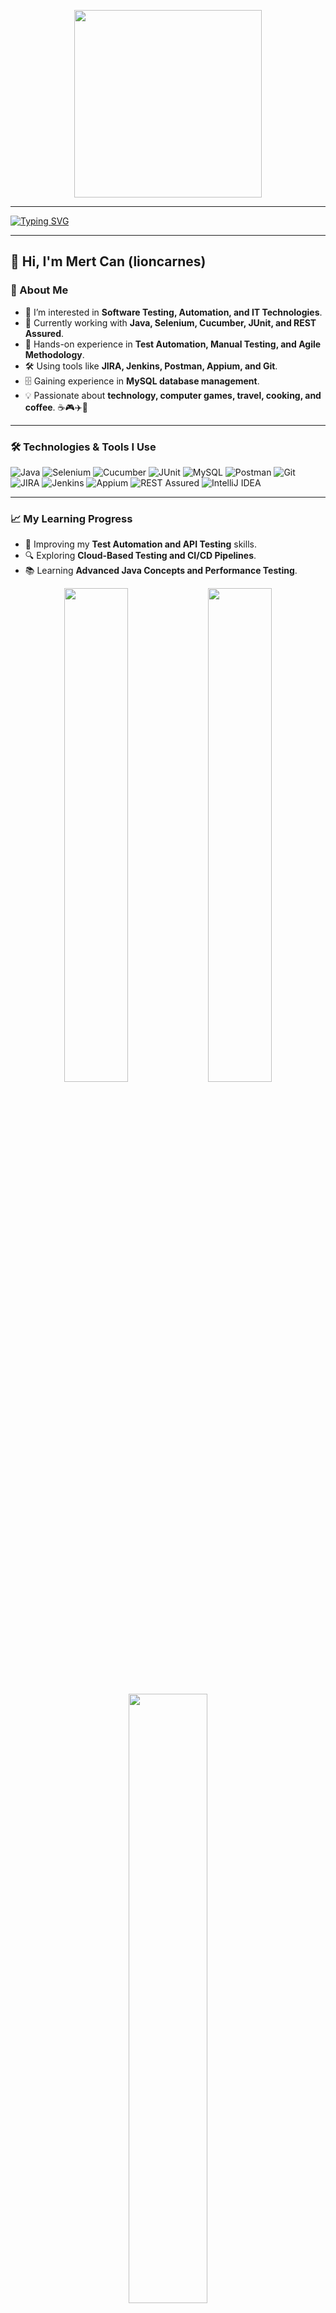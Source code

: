 <p align="center">
  <img width="300" src="https://media0.giphy.com/media/v1.Y2lkPTc5MGI3NjExOXZheDB3YnQ1dWpwazdwbHFvYnNmdWluNmV5dzdtaW4yeHVrdTJwaCZlcD12MV9pbnRlcm5hbF9naWZfYnlfaWQmY3Q9Zw/ZFngIYWIg2QJgQQTMf/giphy.gif"/>
</p>



---




[![Typing SVG](https://readme-typing-svg.herokuapp.com?font=Fira+Code&weight=500&size=21&pause=1000&color=48F737&background=B1D5FF00&width=435&lines=+Mert+Can+Ozdemir+;QA+Automation+Test+Engineer+%F0%9F%96%A5%EF%B8%8F;Welcome+to+my+Github+World+%F0%9F%8C%8E)](https://git.io/typing-svg)

---


## 👋 Hi, I'm Mert Can **(lioncarnes)**


### 🚀 About Me
- 👀 I’m interested in **Software Testing, Automation, and IT Technologies**.
- 🌱 Currently working with **Java, Selenium, Cucumber, JUnit, and REST Assured**.
- 🚀 Hands-on experience in **Test Automation, Manual Testing, and Agile Methodology**.
- 🛠️ Using tools like **JIRA, Jenkins, Postman, Appium, and Git**.
- 🗄️ Gaining experience in **MySQL database management**.
- 💡 Passionate about **technology, computer games, travel, cooking, and coffee**. ☕🎮✈️🍳

---

### 🛠️ Technologies & Tools I Use

![Java](https://img.shields.io/badge/Java-ED8B00?style=for-the-badge&logo=openjdk&logoColor=white)
![Selenium](https://img.shields.io/badge/Selenium-43B02A?style=for-the-badge&logo=selenium&logoColor=white)
![Cucumber](https://img.shields.io/badge/Cucumber-23D96C?style=for-the-badge&logo=cucumber&logoColor=white)
![JUnit](https://img.shields.io/badge/JUnit-25A162?style=for-the-badge&logo=junit5&logoColor=white)
![MySQL](https://img.shields.io/badge/MySQL-4479A1?style=for-the-badge&logo=mysql&logoColor=white)
![Postman](https://img.shields.io/badge/Postman-FF6C37?style=for-the-badge&logo=postman&logoColor=white)
![Git](https://img.shields.io/badge/Git-F05032?style=for-the-badge&logo=git&logoColor=white)
![JIRA](https://img.shields.io/badge/JIRA-0052CC?style=for-the-badge&logo=jira&logoColor=white)
![Jenkins](https://img.shields.io/badge/Jenkins-D24939?style=for-the-badge&logo=jenkins&logoColor=white)
![Appium](https://img.shields.io/badge/Appium-9B4F96?style=for-the-badge&logo=appium&logoColor=white)
![REST Assured](https://img.shields.io/badge/REST%20Assured-00A98F?style=for-the-badge&logo=rest-assured&logoColor=white)
![IntelliJ IDEA](https://img.shields.io/badge/IntelliJIDEA-000000.svg?style=for-the-badge&logo=intellij-idea&logoColor=white)

---

### 📈 My Learning Progress
- 🚀 Improving my **Test Automation and API Testing** skills.
- 🔍 Exploring **Cloud-Based Testing and CI/CD Pipelines**.
- 📚 Learning **Advanced Java Concepts and Performance Testing**.

<p align="center">
  <img src="https://github-readme-stats.vercel.app/api?username=lioncarnes&show_icons=true&theme=radical" width="45%" />
  <img src="https://github-readme-streak-stats.herokuapp.com/?user=lioncarnes&theme=radical" width="45%" />
</p>

<p align="center">
  <img src="https://github-readme-stats.vercel.app/api/top-langs/?username=lioncarnes&layout=compact&theme=radical" width="50%" />
</p>


---

### 📫 How to Reach Me
💼 LinkedIn:  
📧 Email: mrtcnozdemir@outlook.com

😄 **Pronouns:** he/him  
⚡ **Fun fact:** I love **coffee, tech gadgets, traveling, gaming, and cooking!** ☕🎮🍳

